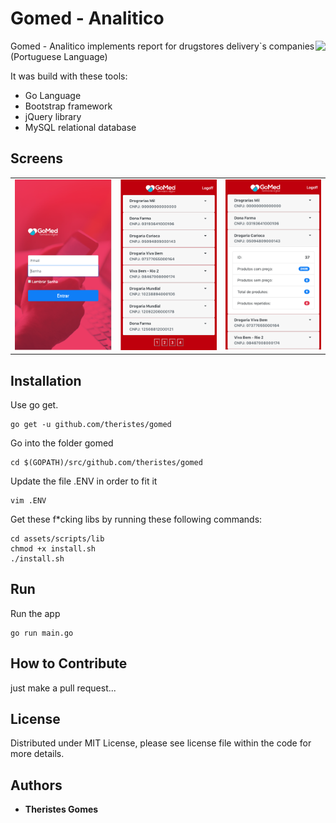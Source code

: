 Gomed - Analitico
================
<img align="right" height="70px" src="http://gomed.digital/img/celular.png">

Gomed - Analitico implements report for drugstores delivery`s companies (Portuguese Language)

It was build with these tools:

-   Go Language
-   Bootstrap framework  
-   jQuery library  
-   MySQL relational database

Screens
------------
<table>
	<tr>
		<td>
<img src="https://github.com/theristes/gomed/blob/master/screens/img1.png">
		</td>
		<td>
<img src="https://github.com/theristes/gomed/blob/master/screens/img2.png">
		</td>
		<td>			
<img src="https://github.com/theristes/gomed/blob/master/screens/img3.png">
		</td>
	</tr>
</table>


Installation
------------

Use go get.

	go get -u github.com/theristes/gomed

Go into the folder gomed
    
    cd $(GOPATH)/src/github.com/theristes/gomed

Update the file .ENV in order to fit it
    
    vim .ENV

Get these f*cking libs by running these following commands:

	cd assets/scripts/lib
	chmod +x install.sh
	./install.sh
Run
------

Run the app
    
    go run main.go


How to Contribute
------

just make a pull request...


License
------
Distributed under MIT License, please see license file within the code for more details.

## Authors

* **Theristes Gomes**
